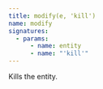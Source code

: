 ```yaml
---
title: modify(e, 'kill')
name: modify
signatures:
  - params:
      - name: entity
      - name: "'kill'"
---
```


Kills the entity.
